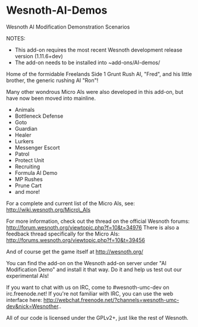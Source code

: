 Wesnoth-AI-Demos
================

Wesnoth AI Modification Demonstration Scenarios

NOTES:
* This add-on requires the most recent Wesnoth development release version (1.11.6+dev)
* The add-on needs to be installed into ~add-ons/AI-demos/

Home of the formidable Freelands Side 1 Grunt Rush AI, "Fred", and his little brother, the generic rushing AI "Ron"!

Many other wondrous Micro AIs were also developed in this add-on, but have now been moved into mainline.
* Animals
* Bottleneck Defense
* Goto
* Guardian
* Healer
* Lurkers
* Messenger Escort
* Patrol
* Protect Unit
* Recruiting
* Formula AI Demo
* MP Rushes
* Prune Cart
* and more!

For a complete and current list of the Micro AIs, see: http://wiki.wesnoth.org/Micro\_AIs

For more information, check out the thread on the official Wesnoth forums:
http://forum.wesnoth.org/viewtopic.php?f=10&t=34976
There is also a feedback thread specifically for the Micro AIs:
http://forums.wesnoth.org/viewtopic.php?f=10&t=39456

And of course get the game itself at http://wesnoth.org/

You can find the add-on on the Wesnoth add-on server under "AI Modification Demo" and install it that way. Do it and help us test out our experimental AIs!

If you want to chat with us on IRC, come to #wesnoth-umc-dev on irc.freenode.net!
If you're not familiar with IRC, you can use the web interface here: http://webchat.freenode.net/?channels=wesnoth-umc-dev&nick=Wesnother..

All of our code is licensed under the GPLv2+, just like the rest of Wesnoth.
